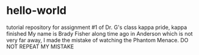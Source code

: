 # hello-world
tutorial repository for assignment #1 of Dr. G's class
kappa pride, kappa finished
My name is Brady Fisher along time ago in Anderson which is not very far away, I made the mistake of watching the Phantom Menace. DO NOT REPEAT MY MISTAKE
